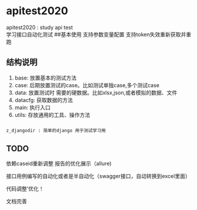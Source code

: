 # apitest2020
apitest2020 : study api test \
学习接口自动化测试
##基本使用
支持参数变量配置
支持token失效重新获取并重跑

    
## 结构说明
1.  base: 放置基本的测试方法
2.  case: 后期放置测试的case。比如测试单独case,多个测试case
3.  data: 放置测试时 需要的硬数据。比如xlsx,json,或者模拟的数据、文件
4.  datacfg: 获取数据的方法
5. main:  执行入口
6. utils: 存放通用的工具、操作方法
###
    z_djangodir : 简单的django 用于测试学习用 
## TODO
 依赖caseid重新调整
  报告的优化展示（allure)
    
   接口用例编写的自动化或者是半自动化（swagger接口，自动转换到excel里面）
    
   代码调整‘优化！
   
   文档完善
  
  
  
   

 

